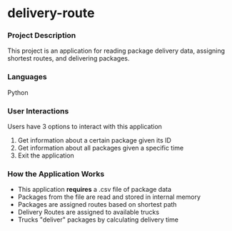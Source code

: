 # delivery-route

### Project Description
This project is an application for reading package delivery data, assigning shortest routes, and delivering packages.

### Languages
Python

### User Interactions
Users have 3 options to interact with this application
1. Get information about a certain package given its ID
2. Get information about all packages given a specific time
3. Exit the application

### How the Application Works
* This application **requires** a .csv file of package data
* Packages from the file are read and stored in internal memory
* Packages are assigned routes based on shortest path
* Delivery Routes are assigned to available trucks
* Trucks "deliver" packages by calculating delivery time
